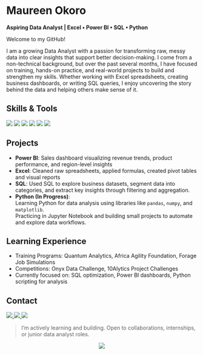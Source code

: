 # Maureen Okoro

**Aspiring Data Analyst | Excel • Power BI • SQL • Python**

Welcome to my GitHub!

I am a growing Data Analyst with a passion for transforming raw, messy data into clear insights that support better decision-making. I come from a non-technical background, but over the past several months, I have focused on training, hands-on practice, and real-world projects to build and strengthen my skills. Whether working with Excel spreadsheets, creating business dashboards, or writing SQL queries, I enjoy uncovering the story behind the data and helping others make sense of it.

## Skills & Tools

<p align="left">
  <img src="https://img.shields.io/badge/Excel-217346?style=flat-square&logo=microsoft-excel&logoColor=white" />
  <img src="https://img.shields.io/badge/Power%20BI-F2C811?style=flat-square&logo=powerbi&logoColor=black" />
  <img src="https://img.shields.io/badge/SQL-336791?style=flat-square&logo=postgresql&logoColor=white" />
  <img src="https://img.shields.io/badge/Python-3776AB?style=flat-square&logo=python&logoColor=white" />
  <img src="https://img.shields.io/badge/Jupyter-F37626?style=flat-square&logo=jupyter&logoColor=white" />
  <img src="https://img.shields.io/badge/VS%20Code-007ACC?style=flat-square&logo=visual-studio-code&logoColor=white" />
</p>


## Projects

- **Power BI**: Sales dashboard visualizing revenue trends, product performance, and region-level insights  
- **Excel**: Cleaned raw spreadsheets, applied formulas, created pivot tables and visual reports  
- **SQL**: Used SQL to explore business datasets, segment data into categories, and extract key insights through filtering and aggregation.  
- **Python (In Progress)**:  
  Learning Python for data analysis using libraries like `pandas`, `numpy`, and `matplotlib`.  
  Practicing in Jupyter Notebook and building small projects to automate and explore data workflows.


## Learning Experience

- Training Programs: Quantum Analytics, Africa Agility Foundation, Forage Job Simulations  
- Competitions: Onyx Data Challenge, 10Alytics Project Challenges  
- Currently focused on: SQL optimization, Power BI dashboards, Python scripting for analysis



## Contact

<p align="left">
  <a href="https://www.linkedin.com/in/maureenokoro" target="_blank">
    <img src="https://img.shields.io/badge/LinkedIn-0A66C2?style=flat-square&logo=linkedin&logoColor=white" />
  </a>
  <a href="mailto:your.email@example.com" target="_blank">
    <img src="https://img.shields.io/badge/Gmail-D14836?style=flat-square&logo=gmail&logoColor=white" />
  </a>
  <a href="https://www.upwork.com/freelancers/~your-upwork-id" target="_blank">
    <img src="https://img.shields.io/badge/Upwork-6fda44?style=flat-square&logo=upwork&logoColor=white" />
  </a>
</p>


 > I’m actively learning and building. Open to collaborations, internships, or junior data analyst roles.

<div align="center">
  <img src="https://github.com/maureenokoro/maureenokoro/blob/output/github-contribution-grid-snake.svg" />
</div>



